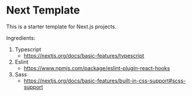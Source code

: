 # Next Template

This is a starter template for Next.js projects.

Ingredients:

1. Typescript
   - https://nextjs.org/docs/basic-features/typescript
2. Eslint
   - https://www.npmjs.com/package/eslint-plugin-react-hooks
3. Sass
   - https://nextjs.org/docs/basic-features/built-in-css-support#scss-support
